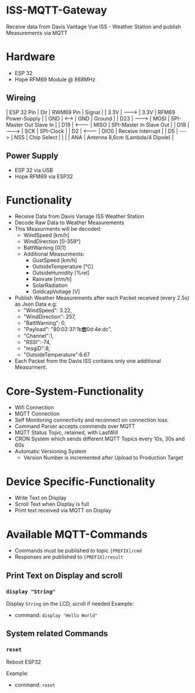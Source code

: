 # ISS-MQTT-Gateway
Receive data from Davis Vantage Vue ISS - Weather Station and publish Measurements via MQTT

# Hardware
  * ESP 32 
  * Hope RFM69 Module @ 868MHz

## Wireing
| ESP 32 Pin |  Dir   | RWM69 Pin | Signal |
|  3.3V      |  --->   |   3.3V   | RFM69 Power-Supply |
|   GND      |  <-->   |   GND    | Ground | 
|   D23      |  --->   |   MOSI   | SPI-Master Out Slave In | 
|   D19      |  <---   |   MISO   | SPI-Master In Slave Out | 
|   D18      |  --->   |   SCK    | SPI-Clock |
|    D2      |  <---   |   DIO0   | Receive Interrupt |
|    D5      |  --->   |   NSS    | Chip Select | 
|            |         |   ANA     | Antenna 8,6cm (Lambda/4 Dipole) |

## Power Supply
  * ESP 32 via USB
  * Hope RFM69 via ESP32

# Functionality
  * Receive Data from Davis Vanage ISS Weather Station
  * Decode Raw Data to Weather Measurements
  * This Measurments will be decoded:
    * WindSpeed [km/h]
    * WindDirection [0-359°]
    * BattWarning [0|1]
    * Additional Measurments: 
      * GustSpeed [km/h]
      * OutsideTemperature [°C]
      * OutsideHumidity [%rel]
      * Rainrate [mm/h]
      * SolarRadiation 
      * GoldcapVoltage [V]
  * Publish Weather Measurements after each Packet received (every 2.5s) as Json Data e.g:
    * "WindSpeed": 3.22,  
    * "WindDirection": 257,
    * "BattWarning": 0, 
    * "Payload": "80:02:37:1b:ab:0d:4e:dc", 
    * "Channel":1, 
    * "RSSI":-74,
    * "msgID":8,
    * "OutsideTemperature":6.67
  * Each Packet from the Davis ISS contains only one additional Measurment.  
# Core-System-Functionality
* Wifi Connection  
* MQTT Connection 
* Self Monitoring connectivity and reconnect on connection loss
* Command Parser accepts commends over MQTT
* MQTT Status Topic, retained, with LastWill
* CRON System which sends different MQTT Topics every 10s, 30s and 60s
* Automatic Versioning System
  * Version Number is incremented after Upload to Production Target
# Device Specific-Functionality
* Write Text on Display
* Scroll Text when Display is full
* Print text received via MQTT on Display

# Available MQTT-Commands 
* Commands must be published to topic `[PREFIX]/cmd`
* Responses are published to `[PREFIX]/result`

## Print Text on Display and scroll
### `display "String"`
Display `String` on the LCD, scroll if needed
 Example:
 * command: `display "Hello World"` 

## System related Commands
### `reset`
Reboot ESP32

Example:
 * command: `reset` 
 
